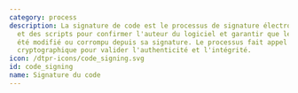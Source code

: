 ```yaml
---
category: process
description: La signature de code est le processus de signature électronique des exécutables
  et des scripts pour confirmer l'auteur du logiciel et garantir que le code n'a pas
  été modifié ou corrompu depuis sa signature. Le processus fait appel à un hachage
  cryptographique pour valider l'authenticité et l'intégrité. 
icon: /dtpr-icons/code_signing.svg
id: code_signing
name: Signature du code
---
```

